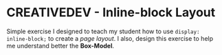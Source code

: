# CREATIVEDEV - Inline-block Layout

Simple exercise I designed to teach my student how to use ``display: inline-block;`` to create a *page layout*. I also, design this exercise to help me understand better the **Box-Model**. 
